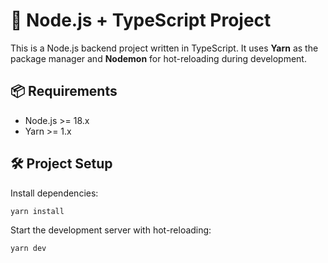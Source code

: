 # 🚀 Node.js + TypeScript Project

This is a Node.js backend project written in TypeScript. It uses **Yarn** as the package manager and **Nodemon** for hot-reloading during development.

## 📦 Requirements

- Node.js >= 18.x
- Yarn >= 1.x

## 🛠️ Project Setup

Install dependencies:

```bash
yarn install
```

Start the development server with hot-reloading:

```bash
yarn dev
```